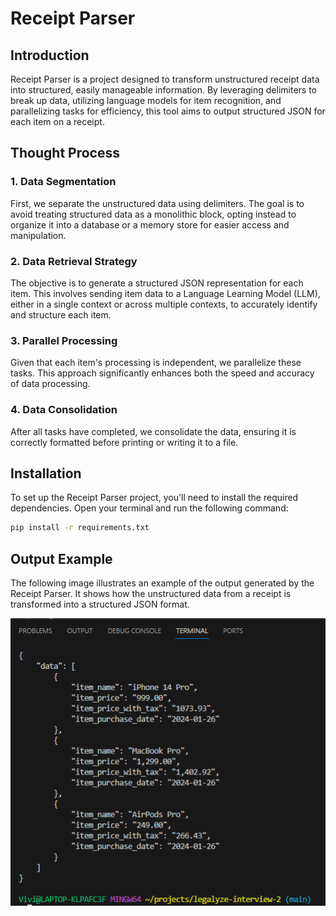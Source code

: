 # Receipt Parser

## Introduction
Receipt Parser is a project designed to transform unstructured receipt data into structured, easily manageable information. By leveraging delimiters to break up data, utilizing language models for item recognition, and parallelizing tasks for efficiency, this tool aims to output structured JSON for each item on a receipt.

## Thought Process

### 1. Data Segmentation
First, we separate the unstructured data using delimiters. The goal is to avoid treating structured data as a monolithic block, opting instead to organize it into a database or a memory store for easier access and manipulation.

### 2. Data Retrieval Strategy
The objective is to generate a structured JSON representation for each item. This involves sending item data to a Language Learning Model (LLM), either in a single context or across multiple contexts, to accurately identify and structure each item.

### 3. Parallel Processing
Given that each item's processing is independent, we parallelize these tasks. This approach significantly enhances both the speed and accuracy of data processing.

### 4. Data Consolidation
After all tasks have completed, we consolidate the data, ensuring it is correctly formatted before printing or writing it to a file.

## Installation

To set up the Receipt Parser project, you'll need to install the required dependencies. Open your terminal and run the following command:

```bash
pip install -r requirements.txt
```

## Output Example

The following image illustrates an example of the output generated by the Receipt Parser. It shows how the unstructured data from a receipt is transformed into a structured JSON format.

![Example Output](exampleOutput.PNG)
